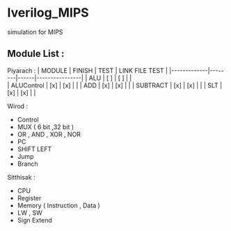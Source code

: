 # Iverilog_MIPS
simulation for MIPS

__Module List :__
---
Piyarach :
| MODULE      | FINISH | TEST | LINK FILE TEST |
|-------------|--------|------|----------------|
|  ALU        | [ ]    | [ ]  |                |             
|  ALUControl | [x]    | [x]  |                |
|  ADD        | [x]    | [x]  |                |
|  SUBTRACT   | [x]    | [x]  |                |
|  SLT        | [x]    | [x]  |                |
  
Wirod :
  * Control
  * MUX ( 6 bit ,32 bit )
  * OR , AND , XOR , NOR 
  * PC
  * SHIFT LEFT
  * Jump
  * Branch
  
Sitthisak :
  * CPU
  * Register
  * Memory ( Instruction , Data )
  * LW , SW
  * Sign Extend

